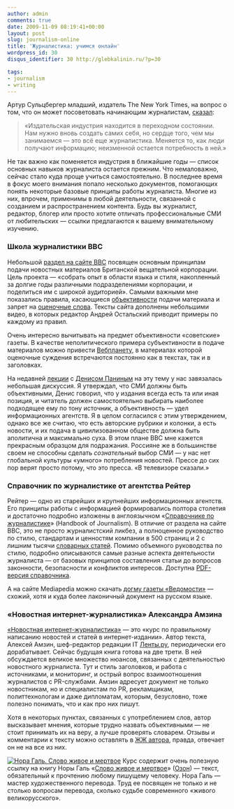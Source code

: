 ```yaml
---
author: admin
comments: true
date: 2009-11-09 08:19:41+00:00
layout: post
slug: journalism-online
title: 'Журналистика: учимся онлайн'
wordpress_id: 30
disqus_identifier: 30 http://glebkalinin.ru/?p=30

tags:
- journalism
- writing
---
```


Артур Сульцбергер младший, издатель The New York Times, на вопрос о том, что он может посоветовать начинающим журналистам, [сказал](http://nymag.com/daily/intel/2009/10/times_publisher_arthur_sulzber.html):





> 

> 
> «Издательская индустрия находится в переходном состоянии. Нам нужно вновь создать самих себя, но сердце того, чем мы занимаемся — это всё еще журналистика. Меняется то, как люди получают информацию; неизменной остается потребность в ней.»
> 
> 






Не так важно как поменяется индустрия в ближайшие годы — список основных навыков журналиста остается прежним. Что немаловажно, сейчас стало куда проще учиться самостоятельно. В последнее время в фокус моего внимания попало несколько документов, помогающих понять некоторые базовые принципы работы журналиста. Многие из них, впрочем, применимы в любой деятельности, связанной с созданием и распространением контента. Будь вы журналист, редактор, блогер или просто хотите отличать профессиональные СМИ от любительских — ссылки предлагаются к вашему внимательному изучению.

<!-- more -->


### Школа журналистики BBC


Небольшой [раздел на сайте BBC](http://www.bbc.co.uk/russian/specials/1036_Cojo_Russian/index.shtml) посвящен основным принципам подачи новостных материалов Британской вещательной корпорации. Цель проекта — «собрать опыт в области языка и стиля, накопленный за долгие годы различными подразделениями корпорации, и поделиться им с широкой аудиторией».  Самыми важными мне показались правила, касающиеся [объективности](http://www.bbc.co.uk/russian/specials/1036_Cojo_Russian/page3.shtml) подачи материала и запрет на [оценочные слова](http://www.bbc.co.uk/russian/specials/1036_Cojo_Russian/page4.shtml). Тексты сайта дополнены небольшими видео, в которых редактор Андрей Остальский приводит примеры по каждому из правил.  

Очень интересно вычитывать на предмет объективности «советские» газеты. В качестве неполитического примера субъективности в подаче материалов можно привести [Вебпланету](http://www.webplanet.ru), в материалах которой оценочные суждения встречаются постоянно как в текстах, так и в заголовках.

На недавней [лекции](http://theoryandpractice.ru/seminars/1953-auditoriya-smi-v-seti-3-11) с [Денисом Паниным](http://ezhe.ru/fri/415/) на эту тему у нас завязалась небольшая дискуссия. Я утверждал, что СМИ должны быть объективными, Денис говорил, что у издания всегда есть та или иная позиция, и читатель должен самостоятельно выбирать наиболее подходящее ему по тону источник, а объективность — удел информационных агентств. Я в целом согласился с этим утверждением, однако все же считаю, что есть авторские рубрики и колонки, а есть новости, и их подача в цивилизованном обществе должна быть аполитична и максимально суха. В этом плане BBC мне кажется прекрасным образцом для подражания. Россияне же в большинстве своем не способны сделать _сознательный_ выбор СМИ — у нас нет глобальной культуры «умного» потребления новостей. Прессе до сих пор верят просто потому, что это пресса. «В телевизоре сказали.»


### Справочник по журналистике от агентства Рейтер


Рейтер — одно из старейших и крупнейших информационных агентств. Его принципы работы с информацией формировались полтора столетия и достаточно подробно изложены в англоязычном «[Справочнике по журналистике](http://handbook.reuters.com/index.php/index.php)» (Handbook of Journalism). В отличие от раздела на сайте BBC, это не просто журналистский ликбез, а полноценное руководство по стилю, стандартам и ценностям компании в 500 страниц и 2 с лишним тысячи [словарных статей](http://handbook.reuters.com/index.php/The_Reuters_Style_Guide). Помимо объемного руководства по стилю, подробно описываются самые разные аспекта деятельности журналиста — от базовых принципов составления статьи до вопросов законности, безопасности и конфликтов интересов. Доступна [PDF-версия справочника](http://handbook.reuters.com/extensions/docs/pdf/handbookofjournalism.pdf).

А на сайте Mediapedia можно скачать [догму газеты «Ведомости»](http://mediapedia.ru/wp-content/uploads/2008/09/dogma_vedomosti.pdf) — схожий, хотя и куда более лаконичный документ на русском языке.


### «Новостная интернет-журналистика» Александра Амзина


[«Новостная интернет-журналистика»](http://kebati.ru/journ/) — это «курс по правильному написанию новостей и статей в интернет-издании». Автор текста, Алексей Амзин, шеф-редактор редакции IT [Ленты.ру](http://lenta.ru/), периодически его дорабатывает. Сейчас будущая книга готова на две трети. В ней обсуждается великое множество нюансов, связанных с деятельностью новостного журналиста. Тут и стиль заголовков, и работа с источниками, и мониторинг, и острый вопрос взаимоотношения журналистов с PR-службами. Амзин адресует документ не только новостникам, но и специалистам по PR, рекламщикам, политтехнологам и даже дипломатам, которым, безусловно, тоже полезно понимать, что и как про них пишут.

Хотя в некоторых пунктах, связанных с употреблением слов, автор высказывает мнения, которые трудно назвать объективными — не стоит принимать их на веру, а лучше проверять словарем.  Отзывы и комментарии к тексту можно оставлять в [ЖЖ автора](http://amzin.livejournal.com/1342110.html), правда, отвечает он не на все из них. 

[![Нора Галь. Слово живое и мертвое](http://glebkalinin.ru/featured/2009/11/nora-gal.jpg)](http://lib.rus.ec/b/74970)
Курс содержит очень полезную ссылку на книгу Норы Галь «[Слово живое и мертвое](http://lib.rus.ec/b/74970)» ([Озон](http://www.ozon.ru/context/detail/id/26014597/?partner=experiment)) — текст, обязательный к прочтению любому пишущему человеку. Нора Галь — мастер художественного перевода. Труд ее посвящен не только и не столько вопросам перевода, сколько судьбе современного «живого великорусского».     